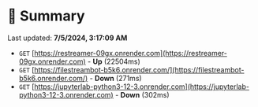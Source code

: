 # 📖 Summary
Last updated: **7/5/2024, 3:17:09 AM**

- `GET` [https://restreamer-09gx.onrender.com](https://restreamer-09gx.onrender.com) - **Up** (22504ms)
- `GET` [https://filestreambot-b5k6.onrender.com/](https://filestreambot-b5k6.onrender.com/) - **Down** (271ms)
- `GET` [https://jupyterlab-python3-12-3.onrender.com](https://jupyterlab-python3-12-3.onrender.com) - **Down** (302ms)
